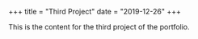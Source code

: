 +++
title = "Third Project"
date = "2019-12-26"
+++

This is the content for the third project of the portfolio.
